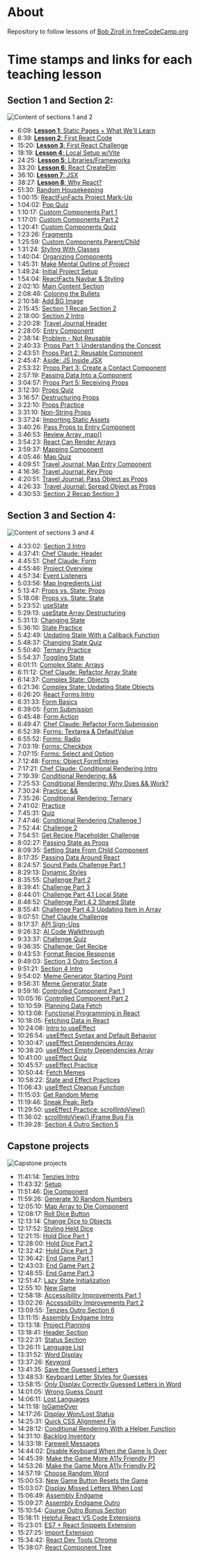 # About

Repository to follow lessons of [Bob Ziroll in freeCodeCamp.org](https://www.youtube.com/watch?v=x4rFhThSX04)

# Time stamps and links for each teaching lesson

## Section 1 and Section 2:

![Content of sections 1 and 2](img/section1&2.png)

- 6:09: [**Lesson 1**: Static Pages + What We'll Learn](https://www.youtube.com/watch?v=x4rFhThSX04&t=369s)
- 8:39: [**Lesson 2**: First React Code](https://www.youtube.com/watch?v=x4rFhThSX04&t=519s)
- 15:20: [**Lesson 3**: First React Challenge](https://www.youtube.com/watch?v=x4rFhThSX04&t=920s)
- 18:19: [**Lesson 4**: Local Setup w/Vite](https://www.youtube.com/watch?v=x4rFhThSX04&t=1099s)
- 24:25: [**Lesson 5**: Libraries/Frameworks](https://www.youtube.com/watch?v=x4rFhThSX04&t=1465s)
- 33:20: [**Lesson 6**: React CreateElm](https://www.youtube.com/watch?v=x4rFhThSX04&t=2000s)
- 36:10: [**Lesson 7**: JSX](https://www.youtube.com/watch?v=x4rFhThSX04&t=2170s)
- 38:27: [**Lesson 8**: Why React?](https://www.youtube.com/watch?v=x4rFhThSX04&t=2307s)
- 51:30: [Random Housekeeping](https://www.youtube.com/watch?v=x4rFhThSX04&t=3090s)
- 1:00:15: [ReactFunFacts Project Mark-Up](https://www.youtube.com/watch?v=x4rFhThSX04&t=3615s)
- 1:04:02: [Pop Quiz](https://www.youtube.com/watch?v=x4rFhThSX04&t=3842s)
- 1:10:17: [Custom Components Part 1](https://www.youtube.com/watch?v=x4rFhThSX04&t=4217s)
- 1:17:01: [Custom Components Part 2](https://www.youtube.com/watch?v=x4rFhThSX04&t=4621s)
- 1:20:41: [Custom Components Quiz](https://www.youtube.com/watch?v=x4rFhThSX04&t=4841s)
- 1:23:26: [Fragments](https://www.youtube.com/watch?v=x4rFhThSX04&t=5006s)
- 1:25:59: [Custom Components Parent/Child](https://www.youtube.com/watch?v=x4rFhThSX04&t=5159s)
- 1:31:24: [Styling With Classes](https://www.youtube.com/watch?v=x4rFhThSX04&t=5484s)
- 1:40:04: [Organizing Components](https://www.youtube.com/watch?v=x4rFhThSX04&t=6004s)
- 1:45:31: [Make Mental Outline of Project](https://www.youtube.com/watch?v=x4rFhThSX04&t=6331s)
- 1:49:24: [Initial Project Setup](https://www.youtube.com/watch?v=x4rFhThSX04&t=6564s)
- 1:54:04: [ReactFacts Navbar & Styling](https://www.youtube.com/watch?v=x4rFhThSX04&t=6844s)
- 2:02:10: [Main Content Section](https://www.youtube.com/watch?v=x4rFhThSX04&t=7330s)
- 2:08:46: [Coloring the Bullets](https://www.youtube.com/watch?v=x4rFhThSX04&t=7726s)
- 2:10:58: [Add BG Image](https://www.youtube.com/watch?v=x4rFhThSX04&t=7858s)
- 2:15:45: [Section 1 Recap Section 2](https://www.youtube.com/watch?v=x4rFhThSX04&t=8145s)
- 2:18:00: [Section 2 Intro](https://www.youtube.com/watch?v=x4rFhThSX04&t=8280s)
- 2:20:28: [Travel Journal Header](https://www.youtube.com/watch?v=x4rFhThSX04&t=8428s)
- 2:28:05: [Entry Component](https://www.youtube.com/watch?v=x4rFhThSX04&t=8885s)
- 2:38:14: [Problem - Not Reusable](https://www.youtube.com/watch?v=x4rFhThSX04&t=9494s)
- 2:40:33: [Props Part 1: Understanding the Concept](https://www.youtube.com/watch?v=x4rFhThSX04&t=9633s)
- 2:43:51: [Props Part 2: Reusable Component](https://www.youtube.com/watch?v=x4rFhThSX04&t=9831s)
- 2:45:47: [Aside: JS Inside JSX](https://www.youtube.com/watch?v=x4rFhThSX04&t=9947s)
- 2:53:32: [Props Part 3: Create a Contact Component](https://www.youtube.com/watch?v=x4rFhThSX04&t=10412s)
- 2:57:19: [Passing Data Into a Component](https://www.youtube.com/watch?v=x4rFhThSX04&t=10639s)
- 3:04:57: [Props Part 5: Receiving Props](https://www.youtube.com/watch?v=x4rFhThSX04&t=11097s)
- 3:12:30: [Props Quiz](https://www.youtube.com/watch?v=x4rFhThSX04&t=11550s)
- 3:16:57: [Destructuring Props](https://www.youtube.com/watch?v=x4rFhThSX04&t=11817s)
- 3:22:10: [Props Practice](https://www.youtube.com/watch?v=x4rFhThSX04&t=12130s)
- 3:31:10: [Non-String Props](https://www.youtube.com/watch?v=x4rFhThSX04&t=12670s)
- 3:37:24: [Importing Static Assets](https://www.youtube.com/watch?v=x4rFhThSX04&t=13044s)
- 3:40:26: [Pass Props to Entry Component](https://www.youtube.com/watch?v=x4rFhThSX04&t=13226s)
- 3:46:53: [Review Array .map()](https://www.youtube.com/watch?v=x4rFhThSX04&t=13613s)
- 3:54:23: [React Can Render Arrays](https://www.youtube.com/watch?v=x4rFhThSX04&t=14063s)
- 3:59:37: [Mapping Component](https://www.youtube.com/watch?v=x4rFhThSX04&t=14377s)
- 4:05:46: [Map Quiz](https://www.youtube.com/watch?v=x4rFhThSX04&t=14746s)
- 4:09:51: [Travel Journal: Map Entry Component](https://www.youtube.com/watch?v=x4rFhThSX04&t=14991s)
- 4:16:36: [Travel Journal: Key Prop](https://www.youtube.com/watch?v=x4rFhThSX04&t=15396s)
- 4:20:51: [Travel Journal: Pass Object as Props](https://www.youtube.com/watch?v=x4rFhThSX04&t=15651s)
- 4:26:33: [Travel Journal: Spread Object as Props](https://www.youtube.com/watch?v=x4rFhThSX04&t=15993s)
- 4:30:53: [Section 2 Recap Section 3](https://www.youtube.com/watch?v=x4rFhThSX04&t=16253s)

## Section 3 and Section 4:
![Content of sections 3 and 4](img/section3&4.png)

- 4:33:02: [Section 3 Intro](https://www.youtube.com/watch?v=x4rFhThSX04&t=16382s)
- 4:37:41: [Chef Claude: Header](https://www.youtube.com/watch?v=x4rFhThSX04&t=16661s)
- 4:45:51: [Chef Claude: Form](https://www.youtube.com/watch?v=x4rFhThSX04&t=17151s)
- 4:55:46: [Project Overview](https://www.youtube.com/watch?v=x4rFhThSX04&t=17746s)
- 4:57:34: [Event Listeners](https://www.youtube.com/watch?v=x4rFhThSX04&t=17854s)
- 5:03:56: [Map Ingredients List](https://www.youtube.com/watch?v=x4rFhThSX04&t=18236s)
- 5:13:47: [Props vs. State: Props](https://www.youtube.com/watch?v=x4rFhThSX04&t=18827s)
- 5:18:08: [Props vs. State: State](https://www.youtube.com/watch?v=x4rFhThSX04&t=19088s)
- 5:23:52: [useState](https://www.youtube.com/watch?v=x4rFhThSX04&t=19432s)
- 5:29:13: [useState Array Destructuring](https://www.youtube.com/watch?v=x4rFhThSX04&t=19753s)
- 5:31:13: [Changing State](https://www.youtube.com/watch?v=x4rFhThSX04&t=19873s)
- 5:36:10: [State Practice](https://www.youtube.com/watch?v=x4rFhThSX04&t=20170s)
- 5:42:49: [Updating State With a Callback Function](https://www.youtube.com/watch?v=x4rFhThSX04&t=20569s)
- 5:48:37: [Changing State Quiz](https://www.youtube.com/watch?v=x4rFhThSX04&t=20917s)
- 5:50:40: [Ternary Practice](https://www.youtube.com/watch?v=x4rFhThSX04&t=21040s)
- 5:54:37: [Toggling State](https://www.youtube.com/watch?v=x4rFhThSX04&t=21277s)
- 6:01:11: [Complex State: Arrays](https://www.youtube.com/watch?v=x4rFhThSX04&t=21671s)
- 6:11:12: [Chef Claude: Refactor Array State](https://www.youtube.com/watch?v=x4rFhThSX04&t=22272s)
- 6:14:37: [Complex State: Objects](https://www.youtube.com/watch?v=x4rFhThSX04&t=22477s)
- 6:21:36: [Complex State: Updating State Objects](https://www.youtube.com/watch?v=x4rFhThSX04&t=22896s)
- 6:26:20: [React Forms Intro](https://www.youtube.com/watch?v=x4rFhThSX04&t=23180s)
- 6:31:33: [Form Basics](https://www.youtube.com/watch?v=x4rFhThSX04&t=23493s)
- 6:39:05: [Form Submission](https://www.youtube.com/watch?v=x4rFhThSX04&t=23945s)
- 6:45:48: [Form Action](https://www.youtube.com/watch?v=x4rFhThSX04&t=24348s)
- 6:49:47: [Chef Claude: Refactor Form Submission](https://www.youtube.com/watch?v=x4rFhThSX04&t=24587s)
- 6:52:39: [Forms: Textarea & DefaultValue](https://www.youtube.com/watch?v=x4rFhThSX04&t=24759s)
- 6:55:52: [Forms: Radio](https://www.youtube.com/watch?v=x4rFhThSX04&t=24952s)
- 7:03:19: [Forms: Checkbox](https://www.youtube.com/watch?v=x4rFhThSX04&t=25399s)
- 7:07:15: [Forms: Select and Option](https://www.youtube.com/watch?v=x4rFhThSX04&t=25635s)
- 7:12:48: [Forms: Object.FormEntries](https://www.youtube.com/watch?v=x4rFhThSX04&t=25968s)
- 7:17:21: [Chef Claude: Conditional Rendering Intro](https://www.youtube.com/watch?v=x4rFhThSX04&t=26241s)
- 7:19:39: [Conditional Rendering: &&](https://www.youtube.com/watch?v=x4rFhThSX04&t=26379s)
- 7:25:53: [Conditional Rendering: Why Does && Work?](https://www.youtube.com/watch?v=x4rFhThSX04&t=26753s)
- 7:30:24: [Practice: &&](https://www.youtube.com/watch?v=x4rFhThSX04&t=27024s)
- 7:35:26: [Conditional Rendering: Ternary](https://www.youtube.com/watch?v=x4rFhThSX04&t=27326s)
- 7:41:02: [Practice](https://www.youtube.com/watch?v=x4rFhThSX04&t=27662s)
- 7:45:31: [Quiz](https://www.youtube.com/watch?v=x4rFhThSX04&t=27931s)
- 7:47:46: [Conditional Rendering Challenge 1](https://www.youtube.com/watch?v=x4rFhThSX04&t=28066s)
- 7:52:44: [Challenge 2](https://www.youtube.com/watch?v=x4rFhThSX04&t=28364s)
- 7:54:51: [Get Recipe Placeholder Challenge](https://www.youtube.com/watch?v=x4rFhThSX04&t=28491s)
- 8:02:27: [Passing State as Props](https://www.youtube.com/watch?v=x4rFhThSX04&t=28947s)
- 8:09:35: [Setting State From Child Component](https://www.youtube.com/watch?v=x4rFhThSX04&t=29375s)
- 8:17:35: [Passing Data Around React](https://www.youtube.com/watch?v=x4rFhThSX04&t=29855s)
- 8:24:57: [Sound Pads Challenge Part 1](https://www.youtube.com/watch?v=x4rFhThSX04&t=30297s)
- 8:29:13: [Dynamic Styles](https://www.youtube.com/watch?v=x4rFhThSX04&t=30553s)
- 8:35:55: [Challenge Part 2](https://www.youtube.com/watch?v=x4rFhThSX04&t=30955s)
- 8:39:41: [Challenge Part 3](https://www.youtube.com/watch?v=x4rFhThSX04&t=31181s)
- 8:44:01: [Challenge Part 4.1 Local State](https://www.youtube.com/watch?v=x4rFhThSX04&t=31441s)
- 8:48:52: [Challenge Part 4.2 Shared State](https://www.youtube.com/watch?v=x4rFhThSX04&t=31732s)
- 8:55:41: [Challenge Part 4.3 Updating Item in Array](https://www.youtube.com/watch?v=x4rFhThSX04&t=32141s)
- 9:07:51: [Chef Claude Challenge](https://www.youtube.com/watch?v=x4rFhThSX04&t=32871s)
- 9:17:37: [API Sign-Ups](https://www.youtube.com/watch?v=x4rFhThSX04&t=33457s)
- 9:26:32: [AI Code Walkthrough](https://www.youtube.com/watch?v=x4rFhThSX04&t=33992s)
- 9:33:37: [Challenge Quiz](https://www.youtube.com/watch?v=x4rFhThSX04&t=34417s)
- 9:36:35: [Challenge: Get Recipe](https://www.youtube.com/watch?v=x4rFhThSX04&t=34595s)
- 9:43:53: [Format Recipe Response](https://www.youtube.com/watch?v=x4rFhThSX04&t=35033s)
- 9:49:03: [Section 3 Outro Section 4](https://www.youtube.com/watch?v=x4rFhThSX04&t=35343s)
- 9:51:21: [Section 4 Intro](https://www.youtube.com/watch?v=x4rFhThSX04&t=35481s)
- 9:54:02: [Meme Generator Starting Point](https://www.youtube.com/watch?v=x4rFhThSX04&t=35642s)
- 9:56:31: [Meme Generator State](https://www.youtube.com/watch?v=x4rFhThSX04&t=35791s)
- 9:59:16: [Controlled Component Part 1](https://www.youtube.com/watch?v=x4rFhThSX04&t=35956s)
- 10:05:16: [Controlled Component Part 2](https://www.youtube.com/watch?v=x4rFhThSX04&t=36316s)
- 10:10:59: [Planning Data Fetch](https://www.youtube.com/watch?v=x4rFhThSX04&t=36659s)
- 10:13:08: [Functional Programming in React](https://www.youtube.com/watch?v=x4rFhThSX04&t=36788s)
- 10:18:05: [Fetching Data in React](https://www.youtube.com/watch?v=x4rFhThSX04&t=37085s)
- 10:24:08: [Intro to useEffect](https://www.youtube.com/watch?v=x4rFhThSX04&t=37448s)
- 10:26:54: [useEffect Syntax and Default Behavior](https://www.youtube.com/watch?v=x4rFhThSX04&t=37614s)
- 10:30:47: [useEffect Dependencies Array](https://www.youtube.com/watch?v=x4rFhThSX04&t=37847s)
- 10:38:20: [useEffect Empty Dependencies Array](https://www.youtube.com/watch?v=x4rFhThSX04&t=38300s)
- 10:41:00: [useEffect Quiz](https://www.youtube.com/watch?v=x4rFhThSX04&t=38460s)
- 10:45:57: [useEffect Practice](https://www.youtube.com/watch?v=x4rFhThSX04&t=38757s)
- 10:50:44: [Fetch Memes](https://www.youtube.com/watch?v=x4rFhThSX04&t=39044s)
- 10:58:22: [State and Effect Practices](https://www.youtube.com/watch?v=x4rFhThSX04&t=39502s)
- 11:06:43: [useEffect Cleanup Function](https://www.youtube.com/watch?v=x4rFhThSX04&t=40003s)
- 11:15:03: [Get Random Meme](https://www.youtube.com/watch?v=x4rFhThSX04&t=40503s)
- 11:19:46: [Sneak Peak: Refs](https://www.youtube.com/watch?v=x4rFhThSX04&t=40786s)
- 11:29:50: [useEffect Practice: scrollIntoView()](https://www.youtube.com/watch?v=x4rFhThSX04&t=41390s)
- 11:36:02: [scrollIntoView() iFrame Bug Fix](https://www.youtube.com/watch?v=x4rFhThSX04&t=41762s)
- 11:39:28: [Section 4 Outro Section 5](https://www.youtube.com/watch?v=x4rFhThSX04&t=41968s)

## Capstone projects
![Capstone projects](img/capstone-projects-tenzie-assembly.png)

- 11:41:14: [Tenzies Intro](https://www.youtube.com/watch?v=x4rFhThSX04&t=42074s)
- 11:43:32: [Setup](https://www.youtube.com/watch?v=x4rFhThSX04&t=42212s)
- 11:51:46: [Die Component](https://www.youtube.com/watch?v=x4rFhThSX04&t=42706s)
- 11:59:26: [Generate 10 Random Numbers](https://www.youtube.com/watch?v=x4rFhThSX04&t=43166s)
- 12:05:10: [Map Array to Die Component](https://www.youtube.com/watch?v=x4rFhThSX04&t=43510s)
- 12:08:17: [Roll Dice Button](https://www.youtube.com/watch?v=x4rFhThSX04&t=43697s)
- 12:13:14: [Change Dice to Objects](https://www.youtube.com/watch?v=x4rFhThSX04&t=43994s)
- 12:17:52: [Styling Held Dice](https://www.youtube.com/watch?v=x4rFhThSX04&t=44272s)
- 12:21:15: [Hold Dice Part 1](https://www.youtube.com/watch?v=x4rFhThSX04&t=44475s)
- 12:28:00: [Hold Dice Part 2](https://www.youtube.com/watch?v=x4rFhThSX04&t=44880s)
- 12:32:42: [Hold Dice Part 3](https://www.youtube.com/watch?v=x4rFhThSX04&t=45162s)
- 12:36:42: [End Game Part 1](https://www.youtube.com/watch?v=x4rFhThSX04&t=45402s)
- 12:43:03: [End Game Part 2](https://www.youtube.com/watch?v=x4rFhThSX04&t=45783s)
- 12:48:55: [End Game Part 3](https://www.youtube.com/watch?v=x4rFhThSX04&t=46135s)
- 12:51:47: [Lazy State Initialization](https://www.youtube.com/watch?v=x4rFhThSX04&t=46307s)
- 12:55:10: [New Game](https://www.youtube.com/watch?v=x4rFhThSX04&t=46510s)
- 12:58:18: [Accessibility Improvements Part 1](https://www.youtube.com/watch?v=x4rFhThSX04&t=46698s)
- 13:02:26: [Accessibility Improvements Part 2](https://www.youtube.com/watch?v=x4rFhThSX04&t=46946s)
- 13:09:55: [Tenzies Outro Section 6](https://www.youtube.com/watch?v=x4rFhThSX04&t=47395s)
- 13:11:15: [Assembly Endgame Intro](https://www.youtube.com/watch?v=x4rFhThSX04&t=47475s)
- 13:13:18: [Project Planning](https://www.youtube.com/watch?v=x4rFhThSX04&t=47598s)
- 13:18:41: [Header Section](https://www.youtube.com/watch?v=x4rFhThSX04&t=47921s)
- 13:22:31: [Status Section](https://www.youtube.com/watch?v=x4rFhThSX04&t=48151s)
- 13:26:11: [Language List](https://www.youtube.com/watch?v=x4rFhThSX04&t=48371s)
- 13:31:52: [Word Display](https://www.youtube.com/watch?v=x4rFhThSX04&t=48712s)
- 13:37:26: [Keyword](https://www.youtube.com/watch?v=x4rFhThSX04&t=49046s)
- 13:41:35: [Save the Guessed Letters](https://www.youtube.com/watch?v=x4rFhThSX04&t=49295s)
- 13:48:53: [Keyboard Letter Styles for Guesses](https://www.youtube.com/watch?v=x4rFhThSX04&t=49733s)
- 13:58:15: [Only Display Correctly Guessed Letters in Word](https://www.youtube.com/watch?v=x4rFhThSX04&t=50295s)
- 14:01:05: [Wrong Guess Count](https://www.youtube.com/watch?v=x4rFhThSX04&t=50465s)
- 14:06:11: [Lost Languages](https://www.youtube.com/watch?v=x4rFhThSX04&t=50771s)
- 14:11:18: [IsGameOver](https://www.youtube.com/watch?v=x4rFhThSX04&t=51078s)
- 14:17:26: [Display Won/Lost Status](https://www.youtube.com/watch?v=x4rFhThSX04&t=51446s)
- 14:25:31: [Quick CSS Alignment Fix](https://www.youtube.com/watch?v=x4rFhThSX04&t=51931s)
- 14:28:12: [Conditional Rendering With a Helper Function](https://www.youtube.com/watch?v=x4rFhThSX04&t=52092s)
- 14:31:10: [Backlog Inventory](https://www.youtube.com/watch?v=x4rFhThSX04&t=52270s)
- 14:33:18: [Farewell Messages](https://www.youtube.com/watch?v=x4rFhThSX04&t=52398s)
- 14:44:02: [Disable Keyboard When the Game Is Over](https://www.youtube.com/watch?v=x4rFhThSX04&t=53042s)
- 14:45:39: [Make the Game More A11y Friendly P1](https://www.youtube.com/watch?v=x4rFhThSX04&t=53139s)
- 14:53:26: [Make the Game More A11y Friendly P2](https://www.youtube.com/watch?v=x4rFhThSX04&t=53606s)
- 14:57:19: [Choose Random Word](https://www.youtube.com/watch?v=x4rFhThSX04&t=53839s)
- 15:00:53: [New Game Button Resets the Game](https://www.youtube.com/watch?v=x4rFhThSX04&t=54053s)
- 15:03:07: [Display Missed Letters When Lost](https://www.youtube.com/watch?v=x4rFhThSX04&t=54187s)
- 15:06:49: [Assembly Endgame](https://www.youtube.com/watch?v=x4rFhThSX04&t=54409s)
- 15:09:27: [Assembly Endgame Outro](https://www.youtube.com/watch?v=x4rFhThSX04&t=54567s)
- 15:10:54: [Course Outro Bonus Section](https://www.youtube.com/watch?v=x4rFhThSX04&t=54654s)
- 15:18:11: [Helpful React VS Code Extensions](https://www.youtube.com/watch?v=x4rFhThSX04&t=55091s)
- 15:23:01: [ES7 + React Snippets Extension](https://www.youtube.com/watch?v=x4rFhThSX04&t=55381s)
- 15:27:25: [Import Extension](https://www.youtube.com/watch?v=x4rFhThSX04&t=55645s)
- 15:34:42: [React Dev Tools Chrome](https://www.youtube.com/watch?v=x4rFhThSX04&t=56082s)
- 15:38:07: [React Component Tree](https://www.youtube.com/watch?v=x4rFhThSX04&t=56287s)